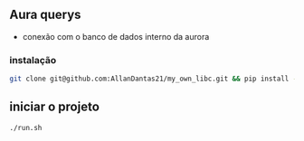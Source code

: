 ## Aura querys
 - conexão com o banco de dados interno da aurora

### instalação
```bash
git clone git@github.com:AllanDantas21/my_own_libc.git && pip install -r requirements.txt && chmod 777 ./run.sh
```
## iniciar o projeto
```bash
./run.sh
```